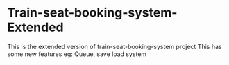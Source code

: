 # Train-seat-booking-system-Extended

This is the extended version of train-seat-booking-system project
This has some new features
eg: Queue, save load system
